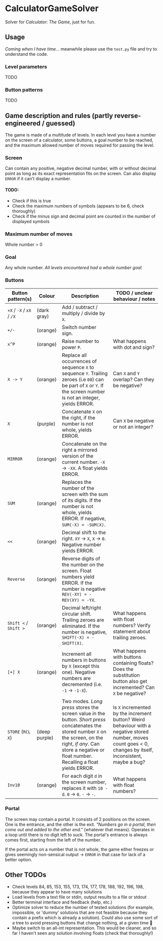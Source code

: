 # CalculatorGameSolver
Solver for _Calculator: The Game_, just for fun.

## Usage

_Coming when I have time..._ meanwhile please use the `test.py` file and try to understand the code.

### Level parameters
TODO

### Button patterns
TODO

## Game description and rules (partly reverse-engineered / guessed)
The game is made of a multitude of levels. In each level you have a number
on the screen of a calculator, some buttons, a goal number to be reached,
and the maximum allowed number of moves required for passing the level.

### Screen
Can contain any positive, negative decimal number, with or without decimal point
as long as its exact representation fits on the screen. Can also display `ERROR`
if it can't display a number.

#### TODO:
* Check if this is true
* Check the maximum numbers of symbols (appears to be 6, check thoroughly)
* Check if the minus sign and decimal point are counted in the number of displayed symbols

### Maximum number of moves
Whole number > 0

### Goal
Any whole number. _All levels encountered had a whole number goal._

### Buttons
<!-- Thanks https://www.tablesgenerator.com/markdown_tables# for the pretty awesome Markdown table generator. -->

| Button pattern(s)         | Colour        | Description                                                                                                                                                                                                                  | TODO / unclear behaviour / notes                                                                                                                               |
|---------------------------|---------------|------------------------------------------------------------------------------------------------------------------------------------------------------------------------------------------------------------------------------|----------------------------------------------------------------------------------------------------------------------------------------------------------------|
| `+X` / `-X` / `xX` / `/X` | (dark gray)   | Add / subtract / multiply / divide by `X`.                                                                                                                                                                                   |                                                                                                                                                                |
| `+/-`                     | (orange)      | Switch number sign.                                                                                                                                                                                                          |                                                                                                                                                                |
| `x^P`                     | (orange)      | Raise number to power `P`.                                                                                                                                                                                                   | What happens with dot and sign?                                                                                                                                |
| `X -> Y`                  | (orange)      | Replace all occurrences of sequence `X` to sequence `Y`. Trailing zeroes (i.e `00`) can be part of `X` or `Y`. If the screen number is not an integer, yields ERROR.                                                         | Can `X` and `Y` overlap? Can they be negative?                                                                                                                 |
| `X`                       | (purple)      | Concatenate `X` on the right, if the number is not whole, yields ERROR.                                                                                                                                                      | Can `X` be negative or not an integer?                                                                                                                         |
| `MIRROR`                  | (orange)      | Concatenate on the right a mirrored version of the current number. `-X` -> `-XX`. A float yields ERROR.                                                                                                                      |                                                                                                                                                                |
| `SUM`                     | (orange)      | Replaces the number of the screen with the sum of its digits. If the number is not whole, yields ERROR. If negative, `SUM(-X) = -SUM(X)`.                                                                                    |                                                                                                                                                                |
| `<<`                      | (orange)      | Decimal shift to the right. `XY` -> `X`, `X` -> `0`. Negative number yields ERROR.                                                                                                                                           |                                                                                                                                                                |
| `Reverse`                 | (orange)      | Reverse digits of the number on the screen. Float numbers yield ERROR. If the number is negative `REV(-XY) = -REV(XY) = -YX`.                                                                                                |                                                                                                                                                                |
| `Shift <` / `Shift >`     | (orange)      | Decimal left/right circular shift. Trailing zeroes are eliminated. If the number is negative, `SHIFT(-X) = -SHIFT(X)`.                                                                                                       | What happens with float numbers? Verify statement about trailing zeroes.                                                                                       |
| `[+] X`                   | (orange)      | Increment all numbers in buttons by `X` (except this one). Negative numbers are decremented (i.e. `-1` -> `-1-X`).                                                                                                           | What happens with buttons containing floats? Does the substitution button also get incremented? Can `X` be negative?                                           |
| `STORE` (`RCL X`)         | (deep purple) | Two modes. _Long press_ stores the screen value in the button. _Short press_ concatenates the stored number `X` on the screen, on the right, _if any_. Can store a negative or float number. Recalling a float yields ERROR. | Is `X` incremented by the increment button? Weird behaviour with a negative stored number, moves count goes < 0, changes by itself, inconsistent, maybe a bug? |
| `Inv10`                   | (orange)      | For each digit `d` in the screen number, replaces it with `10 - d`. `0` -> `0`. `-` -> `-`.                                                                                                                                  | What happens with float numbers?                                                                                                                               |

### Portal

The screen may contain a portal. It consists of 2 positions on the screen. One is the entrance, and the other is the exit. _"Numbers go in a portal, then come out and added to the other end."_ (whatever that means). Operates in a loop until there is no digit left to suck. The portal's entrance is always comes first, starting from the left of the number.

If the portal acts on a number that is not whole, the game either freezes or gives seemingly non-sensical output -> `ERROR` in that case for lack of a better option.

## Other TODOs
* Check levels 84, 85, 153, 155, 173, 174, 177, 178, 188, 192, 196, 198, because they appear to have many solutions
* Load levels from a text file or stdin, output results to a file or stdout
* Better terminal interface and feedback (help, etc.)
* Optimize solver to reduce the number of tested solutions (for example, impossible, or 'dummy' solutions that are not feasible because they contain a prefix which is already a solution). Could also use some sort of a tree to avoid pressing buttons that change nothing, at a given time 🤔
* Maybe switch to an all-int representation. This would be cleaner, and so far I haven't seen any solution involving floats (check that thoroughly!)
